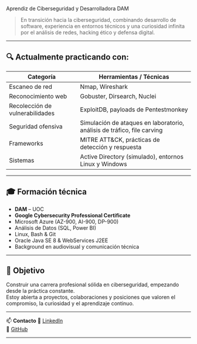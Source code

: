 Aprendiz de Ciberseguridad y Desarrolladora DAM

> En transición hacia la ciberseguridad, combinando desarrollo de software, experiencia en entornos técnicos y una curiosidad infinita por el análisis de redes, hacking ético y defensa digital.

---

## 🔍 Actualmente practicando con:

| Categoría         | Herramientas / Técnicas                                                                 |
|-------------------|------------------------------------------------------------------------------------------|
| Escaneo de red    | Nmap, Wireshark                                                                          |
| Reconocimiento web| Gobuster, Dirsearch, Nuclei                                                              |
| Recolección de vulnerabilidades | ExploitDB, payloads de Pentestmonkey                                             |
| Seguridad ofensiva| Simulación de ataques en laboratorio, análisis de tráfico, file carving                  |
| Frameworks        | MITRE ATT&CK, prácticas de detección y respuesta                                         |
| Sistemas          | Active Directory (simulado), entornos Linux y Windows                                   |

---


## 🎓 Formación técnica

- **DAM** – UOC  
- **Google Cybersecurity Professional Certificate** 
- Microsoft Azure (AZ-900, AI-900, DP-900)
- Análisis de Datos (SQL, Power BI)
- Linux, Bash & Git
- Oracle Java SE 8 & WebServices J2EE
- Background en audiovisual y comunicación técnica

---

## 🎯 Objetivo

Construir una carrera profesional sólida en ciberseguridad, empezando desde la práctica constante.  
Estoy abierta a proyectos, colaboraciones y posiciones que valoren el compromiso, la curiosidad y el aprendizaje continuo.

---

📫 **Contacto**
🔗 [LinkedIn](https://linkedin.com/in/vanesasierrasanchez)  
🐙 [GitHub](https://github.com/SierraTrace)

---







